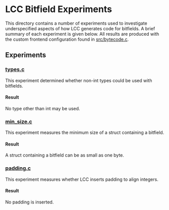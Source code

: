 # LCC Bitfield Experiments

This directory contains a number of experiments used to investigate
underspecified aspects of how LCC generates code for bitfields. A brief summary of
each experiment is given below. All results are produced with the custom frontend
configuration found in [src/bytecode.c](../../src/bytecode.c).

## Experiments

### [types.c](types.c)

This experiment determined whether non-int types could be used with bitfields.

#### Result

No type other than int may be used.

### [min_size.c](min_size.c)

This experiment measures the minimum size of a struct containing a bitfield.

#### Result

A struct containing a bitfield can be as small as one byte.

### [padding.c](padding.c)

This experiment measures whether LCC inserts padding to align integers.

#### Result

No padding is inserted.
